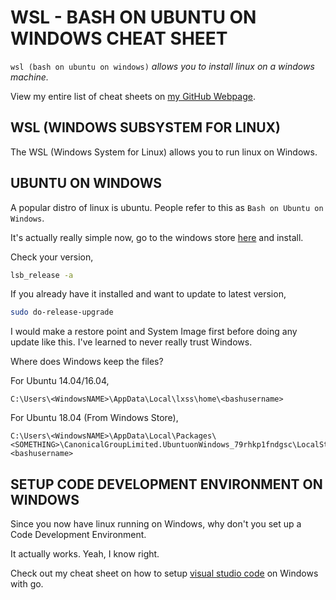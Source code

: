 # WSL - BASH ON UBUNTU ON WINDOWS CHEAT SHEET

`wsl (bash on ubuntu on windows)` _allows you to install linux
on a windows machine._

View my entire list of cheat sheets on
[my GitHub Webpage](https://jeffdecola.github.io/my-cheat-sheets/).

## WSL (WINDOWS SUBSYSTEM FOR LINUX)

The WSL (Windows System for Linux) allows you to run linux on Windows.

## UBUNTU ON WINDOWS

A popular distro of linux is ubuntu.  People refer to this
as `Bash on Ubuntu on Windows`.

It's actually really simple now, go to the windows store
[here](https://www.microsoft.com/en-us/p/ubuntu/9nblggh4msv6?activetab=pivot%3aoverviewtab)
and install.

Check your version,

```bash
lsb_release -a
```

If you already have it installed and want to update to latest version,

```bash
sudo do-release-upgrade
```

I would make a restore point and System Image first before doing any
update like this.  I've learned to never really trust Windows.

Where does Windows keep the files?

For Ubuntu 14.04/16.04,

```
C:\Users\<WindowsNAME>\AppData\Local\lxss\home\<bashusername>
```

For Ubuntu 18.04 (From Windows Store),

```
C:\Users\<WindowsNAME>\AppData\Local\Packages\<SOMETHING>\CanonicalGroupLimited.UbuntuonWindows_79rhkp1fndgsc\LocalState\rootfs\home\<bashusername>
```

## SETUP CODE DEVELOPMENT ENVIRONMENT ON WINDOWS

Since you now have linux running on Windows, why don't you set up
a Code Development Environment.

It actually works.  Yeah, I know right.

Check out my cheat sheet on how to setup
[visual studio code](https://github.com/JeffDeCola/my-cheat-sheets/tree/master/development/development-environments/visual-studio-code-cheat-sheet)
on Windows with go.
